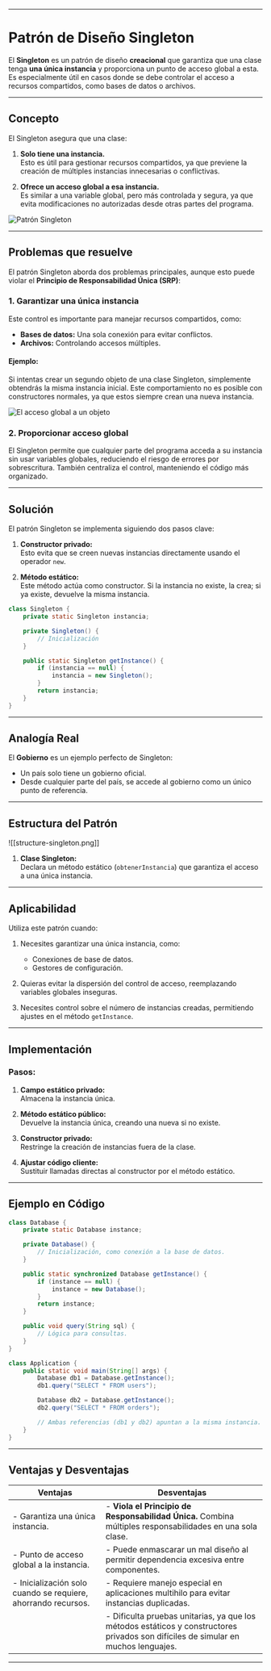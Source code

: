 
---
# **Patrón de Diseño Singleton**

El **Singleton** es un patrón de diseño **creacional** que garantiza que una clase tenga **una única instancia** y proporciona un punto de acceso global a esta. Es especialmente útil en casos donde se debe controlar el acceso a recursos compartidos, como bases de datos o archivos.

---

## **Concepto**
El Singleton asegura que una clase:

1. **Solo tiene una instancia.**  
   Esto es útil para gestionar recursos compartidos, ya que previene la creación de múltiples instancias innecesarias o conflictivas.

2. **Ofrece un acceso global a esa instancia.**  
   Es similar a una variable global, pero más controlada y segura, ya que evita modificaciones no autorizadas desde otras partes del programa.

![Patrón Singleton](https://refactoring.guru/images/patterns/content/singleton/singleton.png)

---

## **Problemas que resuelve**

El patrón Singleton aborda dos problemas principales, aunque esto puede violar el **Principio de Responsabilidad Única (SRP)**:

### 1. **Garantizar una única instancia**
Este control es importante para manejar recursos compartidos, como:

- **Bases de datos:** Una sola conexión para evitar conflictos.
- **Archivos:** Controlando accesos múltiples.

#### Ejemplo:
Si intentas crear un segundo objeto de una clase Singleton, simplemente obtendrás la misma instancia inicial. Este comportamiento no es posible con constructores normales, ya que estos siempre crean una nueva instancia.

![El acceso global a un objeto](https://refactoring.guru/images/patterns/content/singleton/singleton-comic-1-es.png)



### 2. **Proporcionar acceso global**
El Singleton permite que cualquier parte del programa acceda a su instancia sin usar variables globales, reduciendo el riesgo de errores por sobrescritura. También centraliza el control, manteniendo el código más organizado.

---

## **Solución**

El patrón Singleton se implementa siguiendo dos pasos clave:

1. **Constructor privado:**  
   Esto evita que se creen nuevas instancias directamente usando el operador `new`.

2. **Método estático:**  
   Este método actúa como constructor. Si la instancia no existe, la crea; si ya existe, devuelve la misma instancia.

```java
class Singleton {
    private static Singleton instancia;

    private Singleton() {
        // Inicialización
    }

    public static Singleton getInstance() {
        if (instancia == null) {
            instancia = new Singleton();
        }
        return instancia;
    }
}
```

---

## **Analogía Real**

El **Gobierno** es un ejemplo perfecto de Singleton:

- Un país solo tiene un gobierno oficial.  
- Desde cualquier parte del país, se accede al gobierno como un único punto de referencia.  

---

## **Estructura del Patrón**


![[structure-singleton.png]]

1. **Clase Singleton:**  
   Declara un método estático (`obtenerInstancia`) que garantiza el acceso a una única instancia.

---

## **Aplicabilidad**

Utiliza este patrón cuando:

1. Necesites garantizar una única instancia, como:
   - Conexiones de base de datos.
   - Gestores de configuración.

2. Quieras evitar la dispersión del control de acceso, reemplazando variables globales inseguras.

3. Necesites control sobre el número de instancias creadas, permitiendo ajustes en el método `getInstance`.

---

## **Implementación**

### **Pasos:**

1. **Campo estático privado:**  
   Almacena la instancia única.

2. **Método estático público:**  
   Devuelve la instancia única, creando una nueva si no existe.

3. **Constructor privado:**  
   Restringe la creación de instancias fuera de la clase.

4. **Ajustar código cliente:**  
   Sustituir llamadas directas al constructor por el método estático.

---

## **Ejemplo en Código**

```java
class Database {
    private static Database instance;

    private Database() {
        // Inicialización, como conexión a la base de datos.
    }

    public static synchronized Database getInstance() {
        if (instance == null) {
            instance = new Database();
        }
        return instance;
    }

    public void query(String sql) {
        // Lógica para consultas.
    }
}

class Application {
    public static void main(String[] args) {
        Database db1 = Database.getInstance();
        db1.query("SELECT * FROM users");

        Database db2 = Database.getInstance();
        db2.query("SELECT * FROM orders");

        // Ambas referencias (db1 y db2) apuntan a la misma instancia.
    }
}
```

---

## **Ventajas y Desventajas**

| **Ventajas**                                                                                                       | **Desventajas**                                                                                                                                                                                                 |
|--------------------------------------------------------------------------------------------------------------------|----------------------------------------------------------------------------------------------------------------------------------------------------------------------------------------------------------------|
| - Garantiza una única instancia.                                                                                   | - **Viola el Principio de Responsabilidad Única.** Combina múltiples responsabilidades en una sola clase.                                                              |
| - Punto de acceso global a la instancia.                                                                           | - Puede enmascarar un mal diseño al permitir dependencia excesiva entre componentes.                                                                                   |
| - Inicialización solo cuando se requiere, ahorrando recursos.                                                      | - Requiere manejo especial en aplicaciones multihilo para evitar instancias duplicadas.                                                                                |
|                                                                                                                    | - Dificulta pruebas unitarias, ya que los métodos estáticos y constructores privados son difíciles de simular en muchos lenguajes.                                      |

---
